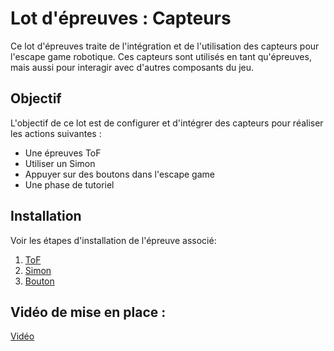 # Lot d'épreuves : Capteurs

Ce lot d'épreuves traite de l'intégration et de l'utilisation des capteurs pour l'escape game robotique. Ces capteurs sont utilisés en tant qu'épreuves, mais aussi pour interagir avec d'autres composants du jeu.

## Objectif

L'objectif de ce lot est de configurer et d'intégrer des capteurs pour réaliser les actions suivantes :
- Une épreuves ToF
- Utiliser un Simon
- Appuyer sur des boutons dans l'escape game
- Une phase de tutoriel


## Installation 

Voir les étapes d'installation de l'épreuve associé:

1. [ToF](./ToF/readme.md)
1. [Simon](./Simon/readme.md)
1. [Bouton](./Bouton/readme.md)  


## Vidéo de mise en place : 
[Vidéo](https://youtu.be/-YmaQCYe-yo)